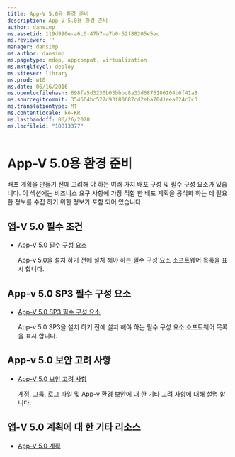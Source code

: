 ```yaml
---
title: App-V 5.0용 환경 준비
description: App-V 5.0용 환경 준비
author: dansimp
ms.assetid: 119d990e-a6c6-47b7-a7b0-52f88205e5ec
ms.reviewer: ''
manager: dansimp
ms.author: dansimp
ms.pagetype: mdop, appcompat, virtualization
ms.mktglfcycl: deploy
ms.sitesec: library
ms.prod: w10
ms.date: 06/16/2016
ms.openlocfilehash: 698fa5d3230b03bbbd8a33d6876186104b6f41a8
ms.sourcegitcommit: 354664bc527d93f80687cd2eba70d1eea024c7c3
ms.translationtype: MT
ms.contentlocale: ko-KR
ms.lasthandoff: 06/26/2020
ms.locfileid: "10813377"
---
```

# App-V 5.0용 환경 준비


배포 계획을 만들기 전에 고려해 야 하는 여러 가지 배포 구성 및 필수 구성 요소가 있습니다. 이 섹션에는 비즈니스 요구 사항에 가장 적합 한 배포 계획을 공식화 하는 데 필요한 정보를 수집 하기 위한 정보가 포함 되어 있습니다.

## 앱-V 5.0 필수 조건


-   [App-V 5.0 필수 구성 요소](app-v-50-prerequisites.md)

    App-v 5.0을 설치 하기 전에 설치 해야 하는 필수 구성 요소 소프트웨어 목록을 표시 합니다.

## App-v 5.0 SP3 필수 구성 요소


-   [App-V 5.0 SP3 필수 구성 요소](app-v-50-sp3-prerequisites.md)

    App-v 5.0 SP3을 설치 하기 전에 설치 해야 하는 필수 구성 요소 소프트웨어 목록을 표시 합니다.

## App-v 5.0 보안 고려 사항


-   [App-V 5.0 보안 고려 사항](app-v-50-security-considerations.md)

    계정, 그룹, 로그 파일 및 App-v 환경 보안에 대 한 기타 고려 사항에 대해 설명 합니다.






## <a href="" id="other-resources-for-app-v-5-0-planning-"></a>앱-V 5.0 계획에 대 한 기타 리소스


-   [App-V 5.0 계획](planning-for-app-v-50-rc.md)

 

 





